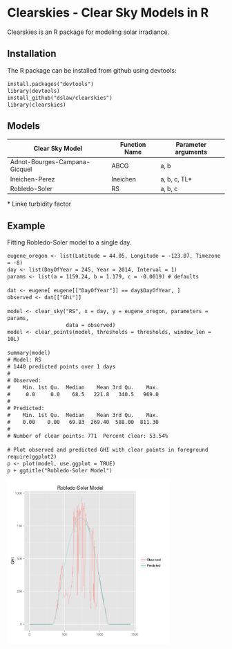 # Clearskies - Clear Sky Models in R

Clearskies is an R package for modeling solar irradiance.

## Installation

The R package can be installed from github using devtools:

```
install.packages("devtools")
library(devtools)
install_github("dslaw/clearskies")
library(clearskies)
```

## Models

| Clear Sky Model               | Function Name | Parameter arguments |
|-------------------------------|---------------|---------------------|
| Adnot-Bourges-Campana-Gicquel | ABCG          | a, b                |
| Ineichen-Perez                | Ineichen      | a, b, c, TL\*       |
| Robledo-Soler                 | RS            | a, b, c             |

\* Linke turbidity factor

## Example
Fitting Robledo-Soler model to a single day.

```
eugene_oregon <- list(Latitude = 44.05, Longitude = -123.07, Timezone = -8)
day <- list(DayOfYear = 245, Year = 2014, Interval = 1)
params <- list(a = 1159.24, b = 1.179, c = -0.0019) # defaults

dat <- eugene[ eugene[["DayOfYear"]] == day$DayOfYear, ]
observed <- dat[["Ghi"]]

model <- clear_sky("RS", x = day, y = eugene_oregon, parameters = params,
                   data = observed)
model <- clear_points(model, thresholds = thresholds, window_len = 10L)

summary(model)
# Model: RS
# 1440 predicted points over 1 days
#
# Observed:
#    Min. 1st Qu.  Median    Mean 3rd Qu.    Max.
#     0.0     0.0    68.5   221.8   340.5   969.0
#
# Predicted:
#    Min. 1st Qu.  Median    Mean 3rd Qu.    Max.
#    0.00    0.00   69.83  269.40  588.00  811.30
#
# Number of clear points: 771  Percent clear: 53.54%

# Plot observed and predicted GHI with clear points in foreground
require(ggplot2)
p <- plot(model, use.ggplot = TRUE)
p + ggtitle("Robledo-Soler Model")
```
<img src="https://github.com/dslaw/clearskies/blob/master/figs/example.png" width="75%" height="75%">

